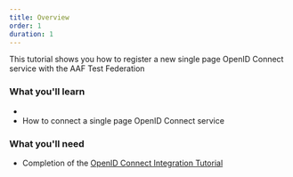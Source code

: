 ```yaml
---
title: Overview
order: 1
duration: 1
---
```


This tutorial shows you how to register a new single page OpenID Connect service with the AAF Test Federation

### What you'll learn

- 
- How to connect a single page OpenID Connect service

### What you'll need

- Completion of the [OpenID Connect Integration Tutorial](/openid-connect-integration/01-overview)
